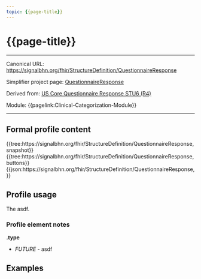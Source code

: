 ```yaml
---
topic: {{page-title}}
---
```


# {{page-title}}

---

Canonical URL: https://signalbhn.org/fhir/StructureDefinition/QuestionnaireResponse

Simplifier project page: [QuestionnaireResponse](https://simplifier.net/signal-mso-fhir-profiles/)

Derived from: [US Core Questionnaire Response STU6 (R4)](https://hl7.org/fhir/us/core/StructureDefinition-us-core-questionnaireresponse.html)

Module:  {{pagelink:Clinical-Categorization-Module}}

---

## Formal profile content
<tabs>
	<tab title="Tree snapshot">
		{{tree:https://signalbhn.org/fhir/StructureDefinition/QuestionnaireResponse, snapshot}}
	</tab>
	<tab title="Tree, diff/hybrid/snapshot">
		{{tree:https://signalbhn.org/fhir/StructureDefinition/QuestionnaireResponse, buttons}}
	</tab>
	<tab title="JSON">
		{{json:https://signalbhn.org/fhir/StructureDefinition/QuestionnaireResponse,}}
	</tab>
</tabs>

## Profile usage

The asdf.

### Profile element notes

**.type**
- *FUTURE* - asdf

## Examples


